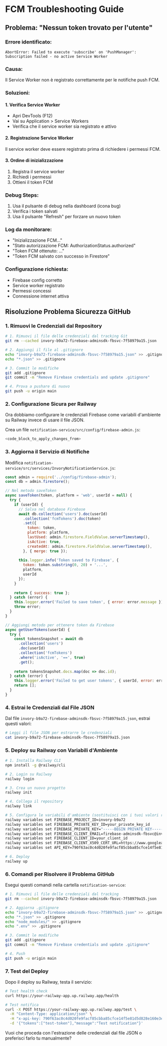 # FCM Troubleshooting Guide

## Problema: "Nessun token trovato per l'utente"

### Errore identificato:
```
AbortError: Failed to execute 'subscribe' on 'PushManager': Subscription failed - no active Service Worker
```

### Causa:
Il Service Worker non è registrato correttamente per le notifiche push FCM.

### Soluzioni:

#### 1. Verifica Service Worker
- Apri DevTools (F12)
- Vai su Application > Service Workers
- Verifica che il service worker sia registrato e attivo

#### 2. Registrazione Service Worker
Il service worker deve essere registrato prima di richiedere i permessi FCM.

#### 3. Ordine di inizializzazione
1. Registra il service worker
2. Richiedi i permessi
3. Ottieni il token FCM

### Debug Steps:
1. Usa il pulsante di debug nella dashboard (icona bug)
2. Verifica i token salvati
3. Usa il pulsante "Refresh" per forzare un nuovo token

### Log da monitorare:
- "Inizializzazione FCM..."
- "Stato autorizzazione FCM: AuthorizationStatus.authorized"
- "Token FCM ottenuto: ..."
- "Token FCM salvato con successo in Firestore"

### Configurazione richiesta:
- Firebase config corretto
- Service worker registrato
- Permessi concessi
- Connessione internet attiva 

##  Risoluzione Problema Sicurezza GitHub

### 1. **Rimuovi le Credenziali dal Repository**

```bash
# 1. Rimuovi il file delle credenziali dal tracking Git
git rm --cached invory-b9a72-firebase-adminsdk-fbsvc-7f58979a15.json

# 2. Aggiungi il file al .gitignore
echo "invory-b9a72-firebase-adminsdk-fbsvc-7f58979a15.json" >> .gitignore
echo "*.json" >> .gitignore

# 3. Commit le modifiche
git add .gitignore
git commit -m "Remove Firebase credentials and update .gitignore"

# 4. Prova a pushare di nuovo
git push -u origin main
```

### 2. **Configurazione Sicura per Railway**

Ora dobbiamo configurare le credenziali Firebase come variabili d'ambiente su Railway invece di usare il file JSON.

Crea un file `notification-service/src/config/firebase-admin.js`:

```javascript
<code_block_to_apply_changes_from>
```

### 3. **Aggiorna il Servizio di Notifiche**

Modifica `notification-service/src/services/InvoryNotificationService.js`:

```javascript
const admin = require('../config/firebase-admin');
const db = admin.firestore();

// Nel metodo saveToken
async saveToken(token, platform = 'web', userId = null) {
  try {
    if (userId) {
      // Salva nel database Firebase
      await db.collection('users').doc(userId)
        .collection('fcmTokens').doc(token)
        .set({
          token: token,
          platform: platform,
          lastUsed: admin.firestore.FieldValue.serverTimestamp(),
          isActive: true,
          createdAt: admin.firestore.FieldValue.serverTimestamp(),
        }, { merge: true });
      
      this.logger.info('Token saved to Firebase', {
        token: token.substring(0, 20) + '...',
        platform,
        userId
      });
    }
    
    return { success: true };
  } catch (error) {
    this.logger.error('Failed to save token', { error: error.message });
    throw error;
  }
}

// Aggiungi metodo per ottenere token da Firebase
async getUserTokens(userId) {
  try {
    const tokensSnapshot = await db
      .collection('users')
      .doc(userId)
      .collection('fcmTokens')
      .where('isActive', '==', true)
      .get();
    
    return tokensSnapshot.docs.map(doc => doc.id);
  } catch (error) {
    this.logger.error('Failed to get user tokens', { userId, error: error.message });
    return [];
  }
}
```

### 4. **Estrai le Credenziali dal File JSON**

Dal file `invory-b9a72-firebase-adminsdk-fbsvc-7f58979a15.json`, estrai questi valori:

```bash
# Leggi il file JSON per estrarre le credenziali
cat invory-b9a72-firebase-adminsdk-fbsvc-7f58979a15.json
```

### 5. **Deploy su Railway con Variabili d'Ambiente**

```bash
# 1. Installa Railway CLI
npm install -g @railway/cli

# 2. Login su Railway
railway login

# 3. Crea un nuovo progetto
railway init

# 4. Collega il repository
railway link

# 5. Configura le variabili d'ambiente (sostituisci con i tuoi valori reali)
railway variables set FIREBASE_PROJECT_ID=invory-b9a72
railway variables set FIREBASE_PRIVATE_KEY_ID=your_private_key_id
railway variables set FIREBASE_PRIVATE_KEY="-----BEGIN PRIVATE KEY-----\nYOUR_PRIVATE_KEY\n-----END PRIVATE KEY-----\n"
railway variables set FIREBASE_CLIENT_EMAIL=firebase-adminsdk-fbsvc@invory-b9a72.iam.gserviceaccount.com
railway variables set FIREBASE_CLIENT_ID=your_client_id
railway variables set FIREBASE_CLIENT_X509_CERT_URL=https://www.googleapis.com/robot/v1/metadata/x509/firebase-adminsdk-fbsvc%40invory-b9a72.iam.gserviceaccount.com
railway variables set API_KEY=790f63ac0c4d020fe9facf85cbba85cfce14f5e81d5d828e160e3ea61c414ee0

# 6. Deploy
railway up
```

### 6. **Comandi per Risolvere il Problema GitHub**

Esegui questi comandi nella cartella `notification-service`:

```bash
# 1. Rimuovi il file delle credenziali dal tracking
git rm --cached invory-b9a72-firebase-adminsdk-fbsvc-7f58979a15.json

# 2. Aggiorna .gitignore
echo "invory-b9a72-firebase-adminsdk-fbsvc-7f58979a15.json" >> .gitignore
echo "*.json" >> .gitignore
echo "node_modules/" >> .gitignore
echo ".env" >> .gitignore

# 3. Commit le modifiche
git add .gitignore
git commit -m "Remove Firebase credentials and update .gitignore"

# 4. Push
git push -u origin main
```

### 7. **Test del Deploy**

Dopo il deploy su Railway, testa il servizio:

```bash
# Test health check
curl https://your-railway-app.up.railway.app/health

# Test notifica
curl -X POST https://your-railway-app.up.railway.app/test \
  -H "Content-Type: application/json" \
  -H "x-api-key: 790f63ac0c4d020fe9facf85cbba85cfce14f5e81d5d828e160e3ea61c414ee0" \
  -d '{"tokens":["test-token"],"message":"Test notification"}'
```

Vuoi che proceda con l'estrazione delle credenziali dal file JSON o preferisci farlo tu manualmente? 